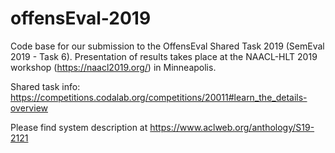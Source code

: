 # offensEval-2019

Code base for our submission to the OffensEval Shared Task 2019 (SemEval 2019 - Task 6). Presentation of results takes place at the NAACL-HLT 2019 workshop (https://naacl2019.org/) in Minneapolis.

Shared task info: https://competitions.codalab.org/competitions/20011#learn_the_details-overview

Please find system description at https://www.aclweb.org/anthology/S19-2121
